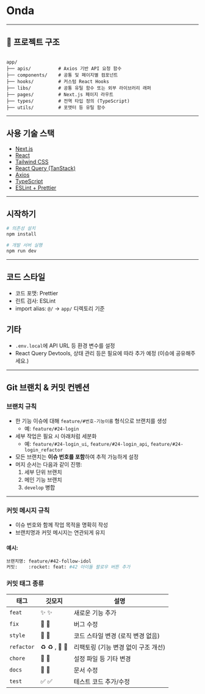 # Onda

---

## 📁 프로젝트 구조

```

app/
├── apis/          # Axios 기반 API 요청 함수
├── components/    # 공통 및 페이지별 컴포넌트
├── hooks/         # 커스텀 React Hooks
├── libs/          # 공통 유틸 함수 또는 외부 라이브러리 래퍼
├── pages/         # Next.js 페이지 라우트
├── types/         # 전역 타입 정의 (TypeScript)
├── utils/         # 포맷터 등 유틸 함수

````

---

## 사용 기술 스택

- [Next.js](https://nextjs.org/)
- [React](https://react.dev/)
- [Tailwind CSS](https://tailwindcss.com/)
- [React Query (TanStack)](https://tanstack.com/query/latest)
- [Axios](https://axios-http.com/)
- [TypeScript](https://www.typescriptlang.org/)
- [ESLint + Prettier](https://prettier.io/)

---

## 시작하기

```bash
# 의존성 설치
npm install

# 개발 서버 실행
npm run dev
````

---

## 코드 스타일

* 코드 포맷: Prettier
* 린트 검사: ESLint
* import alias: `@/` → `app/` 디렉토리 기준

## 기타

* `.env.local`에 API URL 등 환경 변수를 설정
* React Query Devtools, 상태 관리 등은 필요에 따라 추가 예정 (이슈에 공유해주세요.)

---

## Git 브랜치 & 커밋 컨벤션

### 브랜치 규칙

- 한 기능 이슈에 대해 `feature/#번호-기능이름` 형식으로 브랜치를 생성
  - 예: `feature/#24-login`
- 세부 작업은 필요 시 아래처럼 세분화
  - 예: `feature/#24-login_ui`, `feature/#24-login_api`, `feature/#24-login_refactor`
- 모든 브랜치는 **이슈 번호를 포함**하여 추적 가능하게 설정
- 머지 순서는 다음과 같이 진행:
  1. 세부 단위 브랜치
  2. 메인 기능 브랜치
  3. `develop` 병합

---

### 커밋 메시지 규칙

- 이슈 번호와 함께 작업 목적을 명확히 작성
- 브랜치명과 커밋 메시지는 연관되게 유지

#### 예시:
```bash
브랜치명: feature/#42-follow-idol  
커밋:    :rocket: feat: #42 아이돌 팔로우 버튼 추가
```

### 커밋 태그 종류

| 태그         | 깃모지          | 설명                    | 
| ---------- | -------------- |----------------------- |
| `feat`     | :sparkles: ✨  | 새로운 기능 추가           |
| `fix`      | :bug: 🐛       | 버그 수정                |
| `style`    | :lipstick: 💄  | 코드 스타일 변경 (로직 변경 없음)  |
| `refactor` | :recycle: ♻️ , :art: 🎨  | 리팩토링 (기능 변경 없이 구조 개선) |
| `chore`    | :wrench: 🔧    | 설정 파일 등 기타 변경      |
| `docs`     | :memo: 📝      | 문서 수정                |
| `test`     |:white_check_mark: ✅ | 테스트 코드 추가/수정 |
